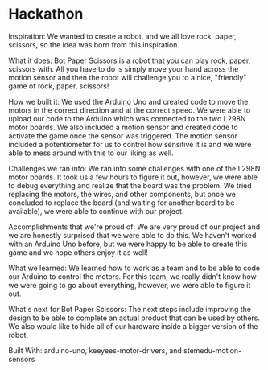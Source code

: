 # Hackathon
Inspiration: We wanted to create a robot, and we all love rock, paper, scissors, so the idea was born from this inspiration.

What it does: Bot Paper Scissors is a robot that you can play rock, paper, scissors with. All you have to do is simply move your hand across the motion sensor and then the robot will challenge you to a nice, "friendly" game of rock, paper, scissors!

How we built it: We used the Arduino Uno and created code to move the motors in the correct direction and at the correct speed. We were able to upload our code to the Arduino which was connected to the two L298N motor boards. We also included a motion sensor and created code to activate the game once the sensor was triggered. The motion sensor included a potentiometer for us to control how sensitive it is and we were able to mess around with this to our liking as well.

Challenges we ran into: We ran into some challenges with one of the L298N motor boards. It took us a few hours to figure it out, however, we were able to debug everything and realize that the board was the problem. We tried replacing the motors, the wires, and other components, but once we concluded to replace the board (and waiting for another board to be available), we were able to continue with our project.

Accomplishments that we're proud of: We are very proud of our project and we are honestly surprised that we were able to do this. We haven't worked with an Arduino Uno before, but we were happy to be able to create this game and we hope others enjoy it as well!

What we learned: We learned how to work as a team and to be able to code our Arduino to control the motors. For this team, we really didn't know how we were going to go about everything, however, we were able to figure it out.

What's next for Bot Paper Scissors: The next steps include improving the design to be able to complete an actual product that can be used by others. We also would like to hide all of our hardware inside a bigger version of the robot.

Built With: arduino-uno, keeyees-motor-drivers, and stemedu-motion-sensors
